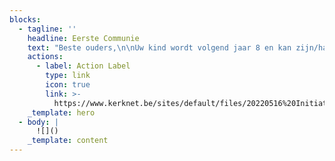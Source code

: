 ```yaml
---
blocks:
  - tagline: ''
    headline: Eerste Communie
    text: "Beste ouders,\n\nUw kind wordt volgend jaar 8 en kan zijn/haar Eerste Communie vieren.\n\nDe voorbereiding op de Eerste Communie is geen schoolactiviteit, maar een gebeuren binnen een dragende geloofsgemeenschap. U kan uw kind dus best inschrijven in de geloofs-gemeenschap waar u woont of waar u deelneemt aan vieringen en/of activiteiten.\n\nUw kind inschrijven betekent dat u zich betrokken voelt bij het gebeuren en de voorbereiding op de Eerste Communie van nabij wil volgen.\_\n\nIn onze geloofsgemeenschap\_verzorgen de ouders, in samenspraak met een verantwoordelijke, deze voorbereiding. De ouderavond waarop de ouders worden uitgenodigd\_vindt plaats in september in de parochiezaal naast de kerk, u ontvangt de concrete datum na inschrijving.\n\nOmwille van organisatorische redenen verwachten wij uw aanvraagformulier voor de Eerste Communie ten laatste op 15 augustus.\n"
    actions:
      - label: Action Label
        type: link
        icon: true
        link: >-
          https://www.kerknet.be/sites/default/files/20220516%20Initiatiesacramenten%20bijgewerkt%20formulier.pdf
    _template: hero
  - body: |
      ![]()
    _template: content
---
```


